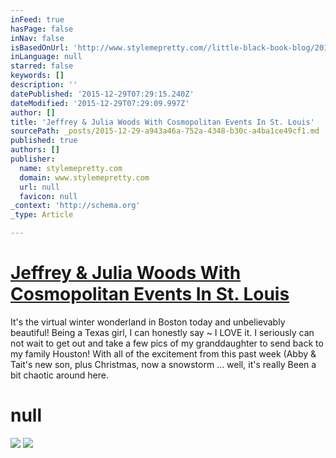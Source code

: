 ```yaml
---
inFeed: true
hasPage: false
inNav: false
isBasedOnUrl: 'http://www.stylemepretty.com//little-black-book-blog/2010/12/27/jeffrey-julia-woods-with-cosmopolitan-events-in-st-louis/'
inLanguage: null
starred: false
keywords: []
description: ''
datePublished: '2015-12-29T07:29:15.240Z'
dateModified: '2015-12-29T07:29:09.997Z'
author: []
title: 'Jeffrey & Julia Woods With Cosmopolitan Events In St. Louis'
sourcePath: _posts/2015-12-29-a943a46a-752a-4348-b30c-a4ba1ce49cf1.md
published: true
authors: []
publisher:
  name: stylemepretty.com
  domain: www.stylemepretty.com
  url: null
  favicon: null
_context: 'http://schema.org'
_type: Article

---
```

# 

# [Jeffrey & Julia Woods With Cosmopolitan Events In St. Louis][0]

It's the virtual winter wonderland in Boston today and unbelievably beautiful! Being a Texas girl, I can honestly say ~ I LOVE it. I seriously can not wait to get out and take a few pics of my granddaughter to send back to my family Houston! With all of the excitement from this past week (Abby & Tait's new son, plus Christmas, now a snowstorm ... well, it's really Been a bit chaotic around here.

# null
![](http://o.aolcdn.com/smp/is/wp-content/gallery/ibb/eddye/ibb-1293469650$!600x.jpg)
![](https://imgflo.herokuapp.com/graph/vahj1ThiexotieMo/dce8c601bd9e73449f65bc3c4c359985/passthrough.jpg?height=600&input=http%3A%2F%2Fo.aolcdn.com%2Fsmp%2Fis%2Fwp-content%2Fgallery%2Fibb%2Feddye%2Fibb-1293469650%24%21600x.jpg&width=418)

[0]: null